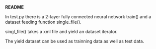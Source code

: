 **README**

In test.py there is a 2-layer fully connected neural network train() and a dataset feeding function single_file().

singl_file() takes a xml file and yield an dataset iterator.

The yield dataset can be used as trainning data as well as test data.
